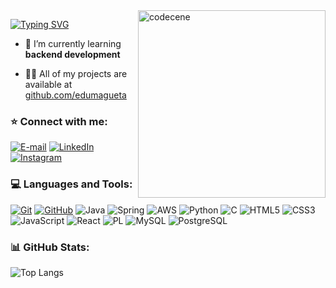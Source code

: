 <img align="right" width="300" src="https://i.pinimg.com/originals/61/71/81/6171819be4c31993357d758196c75701.gif" alt="codecene">

[![Typing SVG](https://readme-typing-svg.herokuapp.com?font=Josefin+Sans&weight=500&size=20&pause=600&color=AA42F7&width=435&lines=Welcome+to+my+GitHub!;Nice+to+meet+you%2C+my+name+is+Eduardo!;A+software+developer+student)](https://git.io/typing-svg)

- 🌱 I’m currently learning **backend development**

- 👨‍💻 All of my projects are available at [github.com/edumagueta](github.com/edumagueta)

<h3 align="left">⭐️ Connect with me:</h3>

[![E-mail](https://img.shields.io/badge/-Email-000?style=for-the-badge&logo=gmail&logoColor=AA42F7)](mailto:edumagueta@gmail.com)
[![LinkedIn](https://img.shields.io/badge/-LinkedIn-000?style=for-the-badge&logo=linkedin&logoColor=AA42F7)](https://www.linkedin.com/in/eduardo-magueta/)
[![Instagram](https://img.shields.io/badge/-Instagram-000?style=for-the-badge&logo=instagram&logoColor=AA42F7)](https://www.instagram.com/edumagueta/)

<h3 align="left">💻 Languages and Tools:</h3>

[![Git](https://img.shields.io/badge/Git-000?style=for-the-badge&logo=git&logoColor=AA42F7)](https://git-scm.com/doc) 
[![GitHub](https://img.shields.io/badge/GitHub-000?style=for-the-badge&logo=github&logoColor=AA42F7)](https://docs.github.com/) 
![Java](https://img.shields.io/badge/java-000?style=for-the-badge&logo=openjdk&logoColor=AA42F7)
![Spring](https://img.shields.io/badge/Spring-000?style=for-the-badge&logo=spring&logoColor=AA42F7)
![AWS](https://img.shields.io/badge/aws-000?style=for-the-badge&logo=aws&logoColor=AA42F7)
![Python](https://img.shields.io/badge/python-000?style=for-the-badge&logo=python&logoColor=AA42F7)
![C](https://img.shields.io/badge/C-000?style=for-the-badge&logo=c&logoColor=AA42F7)
![HTML5](https://img.shields.io/badge/HTML5-000?style=for-the-badge&logo=html5&logoColor=AA42F7)
![CSS3](https://img.shields.io/badge/CSS3-000?style=for-the-badge&logo=css3&logoColor=AA42F7)
![JavaScript](https://img.shields.io/badge/JavaScript-000?style=for-the-badge&logo=javascript&logoColor=AA42F7)
![React](https://img.shields.io/badge/React-000?style=for-the-badge&logo=react&logoColor=AA42F7)
![PL](https://img.shields.io/badge/PL%2FSQL-000?style=for-the-badge&logo=oracle&logoColor=AA42F7)
![MySQL](https://img.shields.io/badge/MySQL-000?style=for-the-badge&logo=mysql&logoColor=AA42F7)
![PostgreSQL](https://img.shields.io/badge/PostgreSQL-000?style=for-the-badge&logo=postgresql&logoColor=AA42F7)

<h3 align="left">📊 GitHub Stats:</h3>

![Top Langs](https://github-readme-stats-git-masterrstaa-rickstaa.vercel.app/api/top-langs/?username=edumagueta&theme=transparent&bg_color=000&border_color=AA42F7&show_icons=true&icon_color=AA42F7&title_color=AA42F7&text_color=FFF)

